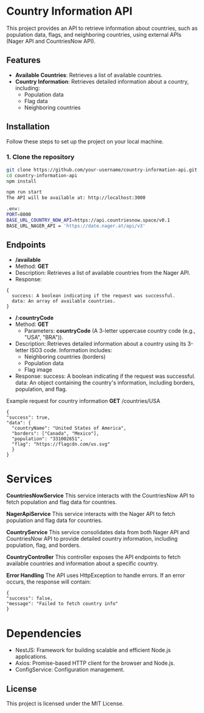 # Country Information API

This project provides an API to retrieve information about countries, such as population data, flags, and neighboring countries, using external APIs (Nager API and CountriesNow API).

## Features

- **Available Countries**: Retrieves a list of available countries.
- **Country Information**: Retrieves detailed information about a country, including:
  - Population data
  - Flag data
  - Neighboring countries

## Installation

Follow these steps to set up the project on your local machine.

### 1. Clone the repository

```bash
git clone https://github.com/your-username/country-information-api.git
cd country-information-api
npm install

npm run start
The API will be available at: http://localhost:3000

.env:
PORT=8000
BASE_URL_COUNTRY_NOW_API=https://api.countriesnow.space/v0.1
BASE_URL_NAGER_API = 'https://date.nager.at/api/v3'
```

## Endpoints

- **/available**
- Method: **GET**
- Description: Retrieves a list of available countries from the Nager API.
- Response:
```
{
  success: A boolean indicating if the request was successful.
  data: An array of available countries.
}
```

- **/:countryCode**
- Method: **GET**
  - Parameters: **countryCode** (A 3-letter uppercase country code (e.g., "USA", "BRA")).
- Description: Retrieves detailed information about a country using its 3-letter  ISO3 code. Information includes:
  - Neighboring countries (borders)
  - Population data
  - Flag image
- Response:
  success: A boolean indicating if the request was successful.
  data: An object containing the country's information, including borders, population, and flag.

Example request for country information
**GET** /countries/USA
```
{
"success": true,
"data": {
  "countryName": "United States of America",
  "borders": ["Canada", "Mexico"],
  "population": "331002651",
  "flag": "https://flagcdn.com/us.svg"
  }
}
```


# Services
**CountriesNowService**
This service interacts with the CountriesNow API to fetch population and flag data for countries.

**NagerApiService**
This service interacts with the Nager API to fetch population and flag data for countries.

**CountryService**
This service consolidates data from both Nager API and CountriesNow API to provide detailed country information, including population, flag, and borders.

**CountryController**
This controller exposes the API endpoints to fetch available countries and information about a specific country.

**Error Handling**
The API uses HttpException to handle errors. If an error occurs, the response will contain:
```
{
"success": false,
"message": "Failed to fetch country info"
}
```

# Dependencies
- NestJS: Framework for building scalable and efficient Node.js applications.
- Axios: Promise-based HTTP client for the browser and Node.js.
- ConfigService: Configuration management.

## License
This project is licensed under the MIT License.
